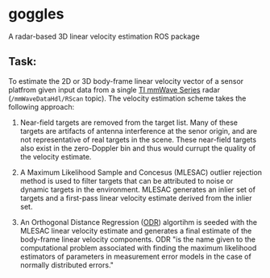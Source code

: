 # goggles
A radar-based 3D linear velocity estimation ROS package

## Task:
To estimate the 2D or 3D body-frame linear velocity vector of a sensor platfrom given input data from a single [TI mmWave Series](http://www.ti.com/sensors/mmwave/overview.html) radar (`/mmWaveDataHdl/RScan` topic). The velocity estimation scheme takes the following approach:

1. Near-field targets are removed from the target list. Many of these targets are artifacts of antenna interference at the senor origin, and are not representative of real targets in the scene. These near-field targets also exist in the zero-Doppler bin and thus would currupt the quality of the velocity estimate.

2. A Maximum Likelihood Sample and Concesus (MLESAC) outlier rejection method is used to filter targets that can be attributed to noise or dynamic targets in the environment. MLESAC generates an inlier set of targets and a first-pass linear velocity estimate derived from the inlier set.

3. An Orthogonal Distance Regression ([ODR](http://scholar.colorado.edu/cgi/viewcontent.cgi?article=1311&context=csci_techreports)) algortihm is seeded with the MLESAC linear velocity estimate and generates a final estimate of the body-frame linear velocity components. ODR "is the name given to the computational problem associated with finding the maximum likelihood estimators of parameters in measurement error models in the case of normally distributed errors."
